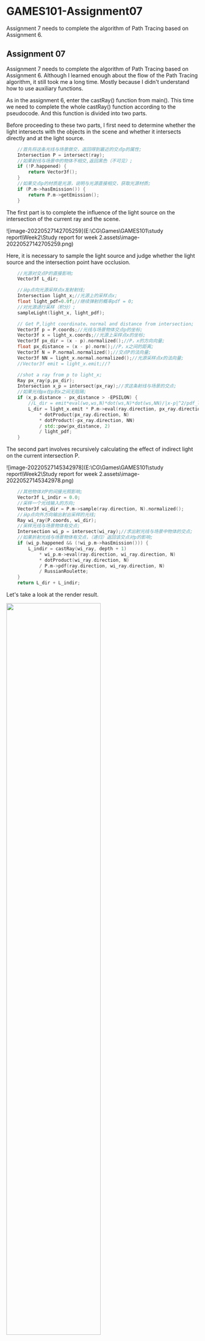 # GAMES101-Assignment07
Assignment 7 needs to complete the algorithm of Path Tracing based on Assignment 6.

## Assignment 07

Assignment 7 needs to complete the algorithm of Path Tracing based on Assignment 6. Although I learned enough about the flow of the Path Tracing algorithm, it still took me a long time. Mostly because I didn't understand how to use auxiliary functions. 

As in the assignment 6, enter the castRay() function from main(). This time we need to complete the whole castRay() function according to the pseudocode. And this function is divided into two parts.

Before proceeding to these two parts, I first need to determine whether the light intersects with the objects in the scene and whether it intersects directly and at the light source.

```CPP
	//首先将这条光线与场景做交，返回得到最近的交点p的属性;
	Intersection P = intersect(ray);
	//如果射线与场景中的物体不相交,返回黑色（不可见）;
    if (!P.happened) {
        return Vector3f();
    }
    //如果交点p的材质是光源，说明与光源直接相交，获取光源材质;
    if (P.m->hasEmission()) {
        return P.m->getEmission();
    }
```



The first part is to complete the influence of the light source on the intersection of the current ray and the scene.

![image-20220527142705259](E:\CG\Games\GAMES101\study report\Week2\Study report for week 2.assets\image-20220527142705259.png)

Here, it is necessary to sample the light source and judge whether the light source and the intersection point have occlusion.

```cpp
	//光源对交点P的直接影响;
    Vector3f L_dir;

    //从p点向光源采样点x发射射线;
    Intersection light_x;//光源上的采样点x;
    float light_pdf=0.0f;//继续弹射的概率pdf = 0;
    //对光源进行采样（积分）;
    sampleLight(light_x, light_pdf);

    // Get P,light coordinate、normal and distance from intersection;
    Vector3f p = P.coords;//光线与场景物体交点p的坐标;
    Vector3f x = light_x.coords;//光源上采样点x的坐标;
    Vector3f px_dir = (x - p).normalized();//P，x的方向向量;
    float px_distance = (x - p).norm();//P，x之间的距离;
    Vector3f N = P.normal.normalized();//交点P的法向量;
    Vector3f NN = light_x.normal.normalized();//光源采样点x的法向量;
    //Vector3f emit = light_x.emit;//?

    //shot a ray from p to light_x;
    Ray px_ray(p,px_dir);
    Intersection x_p = intersect(px_ray);//求这条射线与场景的交点;
    //如果光线px在p到x之间无阻隔;
    if (x_p.distance - px_distance > -EPSILON) {
    	//L_dir = emit*eval(wo,ws,N)*dot(ws,N)*dot(ws,NN)/|x-p|^2/pdf_light
        L_dir = light_x.emit * P.m->eval(ray.direction, px_ray.direction, N)
            * dotProduct(px_ray.direction, N)
            * dotProduct(-px_ray.direction, NN)
            / std::pow(px_distance, 2) 
            / light_pdf;
    }
```

The second part involves recursively calculating the effect of indirect light on the current intersection P.

![image-20220527145342978](E:\CG\Games\GAMES101\study report\Week2\Study report for week 2.assets\image-20220527145342978.png)

```CPP
	//其他物体对P的间接光照影响;
    Vector3f L_indir = 0.0;
    //采样一个光线输入的方向;
    Vector3f wi_dir = P.m->sample(ray.direction, N).normalized();
    //从p点向外方向输出射出采样的光线;
    Ray wi_ray(P.coords, wi_dir);
    //采样光线与场景物体有交点;
    Intersection wi_p = intersect(wi_ray);//求出射光线与场景中物体的交点;
    //如果折射光线与场景物体有交点，（递归）返回该交点对p的影响;
    if (wi_p.happened && (!wi_p.m->hasEmission())) {
        L_indir = castRay(wi_ray, depth + 1)
            * wi_p.m->eval(ray.direction, wi_ray.direction, N)
            * dotProduct(wi_ray.direction, N)
            / P.m->pdf(ray.direction, wi_ray.direction, N)
            / RussianRoulette;
    }
    return L_dir + L_indir;
```

Let's take a look at the render result.

<img src="E:\CG\Games\GAMES101\study report\Week2\pic\binary3_1.jpg" align=mid width="70%" height="70%"/>

Something serious has gone wrong. I need to recheck the algorithm code. It turned out to be a precision problem. The EPSILON value was set too low. Increase EPSILON.

```CPP
const float EPSILON = 0.00016;
```

Look at the render result again.


<center>
	<img src="E:\CG\Games\GAMES101\study report\Week2\pic\binary3_2.jpg" width="40%" />
	&emsp;&emsp;&emsp;&emsp;
	<img src="E:\CG\Games\GAMES101\study report\Week2\pic\image-20220527213946646.png" width="40%" />
	<br/>
	<font color="AAAAAA">My Result</font>
	&emsp;&emsp;&emsp;&emsp;&emsp;&emsp;
	&emsp;&emsp;&emsp;&emsp;&emsp;&emsp;
	&emsp;&emsp;&emsp;&emsp;&emsp;&emsp;
	<font color="AAAAAA">correct Result</font>
</center>


It seems to be brighter than the standard answer.

It turns out that I forgot to test the probability of Russian roulette against Russian roulette to determine if the current Ray continues to refract before calculating indirect lighting.

```CPP
    // Test Russian Roulette with probability RussianRoulette;
    if (get_random_float() > RussianRoulette) {
        return L_dir;
    }   
```

<center>
	<img src="E:\CG\Games\GAMES101\study report\Week2\pic\binary3_3.jpg" width="40%" />
	&emsp;&emsp;&emsp;&emsp;
	<img src="E:\CG\Games\GAMES101\study report\Week2\pic\image-20220527213946646.png" width="40%" />
	<br/>
	<font color="AAAAAA">My Result</font>
	&emsp;&emsp;&emsp;&emsp;&emsp;&emsp;
	&emsp;&emsp;&emsp;&emsp;&emsp;&emsp;
	&emsp;&emsp;&emsp;&emsp;&emsp;&emsp;
	<font color="AAAAAA">correct Result</font>
</center>

Now the result seems to be correct.
